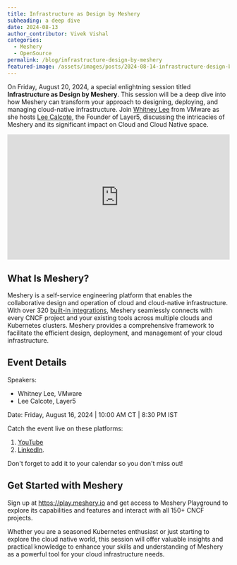 ```yaml
---
title: Infrastructure as Design by Meshery
subheading: a deep dive
date: 2024-08-13
author_contributor: Vivek Vishal
categories: 
  - Meshery
  - OpenSource
permalink: /blog/infrastructure-design-by-meshery
featured-image: /assets/images/posts/2024-08-14-infrastructure-design-by-meshery/deep-dive.png
---
```

On Friday, August 20, 2024, a special enlightning session titled **Infrastructure as Design by Meshery**. This session will be a deep dive into how Meshery can transform your approach to designing, deploying, and managing cloud-native infrastructure.  Join [Whitney Lee](https://www.linkedin.com/in/whitneylee/) from VMware as she hosts [Lee Calcote](https://layer5.io/community/member/lee-calcote), the Founder of Layer5, discussing the intricacies of Meshery and its significant impact on Cloud and Cloud Native space.

<div style="  position: relative;width: 100%;overflow: hidden;padding-top: 56.25%;">
<iframe style="  position: absolute;top: 0;left: 0;bottom: 0;right: 0;width: 100%;height: 100%;border: none;" src="https://www.youtube.com/embed/JqZ4UZrHdw4?si=lvVMGRqp0WCQFugc" title="YouTube video player" frameborder="0" allow="accelerometer; autoplay; clipboard-write; encrypted-media; gyroscope; picture-in-picture; web-share" referrerpolicy="strict-origin-when-cross-origin" allowfullscreen></iframe>
</div>


## What Is Meshery?

Meshery is a self-service engineering platform that enables the collaborative design and operation of cloud and cloud-native infrastructure. With over 320 [built-in integrations](https://layer5.io/cloud-native-management/meshery/integrations), Meshery seamlessly connects with every CNCF project and your existing tools across multiple clouds and Kubernetes clusters. Meshery provides a comprehensive framework to facilitate the efficient design, deployment, and management of your cloud infrastructure.

## Event Details

Speakers: 
 - Whitney Lee, VMware
 - Lee Calcote, Layer5

Date: Friday, August 16, 2024 | 10:00 AM CT | 8:30 PM IST

Catch the event live on these platforms:
 1. [YouTube](http://youtu.be/DfTvlSwE8R4) 
 2.  [LinkedIn](https://www.linkedin.com/events/7229141688722620416).
 
Don't forget to add it to your calendar so you don't miss out!

## Get Started with Meshery
Sign up at <a href="https://play.meshery.io" target="_blank">https://play.meshery.io</a> and get access to Meshery Playground to explore its capabilities and features and interact with all 150+ CNCF projects.


Whether you are a seasoned Kubernetes enthusiast or just starting to explore the cloud native world, this session will offer valuable insights and practical knowledge to enhance your skills and understanding of Meshery as a powerful tool for your cloud infrastructure needs.

